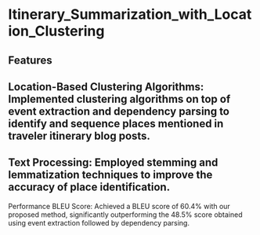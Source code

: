 # Itinerary_Summarization_with_Location_Clustering
## Features
## Location-Based Clustering Algorithms: Implemented clustering algorithms on top of event extraction and dependency parsing to identify and sequence places mentioned in traveler itinerary blog posts.
## Text Processing: Employed stemming and lemmatization techniques to improve the accuracy of place identification.
Performance
BLEU Score: Achieved a BLEU score of 60.4% with our proposed method, significantly outperforming the 48.5% score obtained using event extraction followed by dependency parsing.

